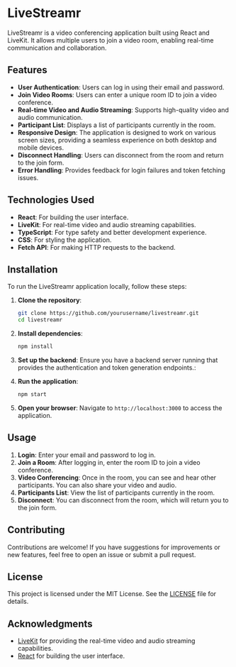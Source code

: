 # LiveStreamr

LiveStreamr is a video conferencing application built using React and LiveKit. It allows multiple users to join a video room, enabling real-time communication and collaboration.

## Features

- **User Authentication**: Users can log in using their email and password.
- **Join Video Rooms**: Users can enter a unique room ID to join a video conference.
- **Real-time Video and Audio Streaming**: Supports high-quality video and audio communication.
- **Participant List**: Displays a list of participants currently in the room.
- **Responsive Design**: The application is designed to work on various screen sizes, providing a seamless experience on both desktop and mobile devices.
- **Disconnect Handling**: Users can disconnect from the room and return to the join form.
- **Error Handling**: Provides feedback for login failures and token fetching issues.

## Technologies Used

- **React**: For building the user interface.
- **LiveKit**: For real-time video and audio streaming capabilities.
- **TypeScript**: For type safety and better development experience.
- **CSS**: For styling the application.
- **Fetch API**: For making HTTP requests to the backend.

## Installation

To run the LiveStreamr application locally, follow these steps:

1. **Clone the repository**:

   ```bash
   git clone https://github.com/yourusername/livestreamr.git
   cd livestreamr
   ```

2. **Install dependencies**:

   ```bash
   npm install
   ```

3. **Set up the backend**:
   Ensure you have a backend server running that provides the authentication and token generation endpoints.:

4. **Run the application**:

   ```bash
   npm start
   ```

5. **Open your browser**:
   Navigate to `http://localhost:3000` to access the application.

## Usage

1. **Login**: Enter your email and password to log in.
2. **Join a Room**: After logging in, enter the room ID to join a video conference.
3. **Video Conferencing**: Once in the room, you can see and hear other participants. You can also share your video and audio.
4. **Participants List**: View the list of participants currently in the room.
5. **Disconnect**: You can disconnect from the room, which will return you to the join form.

## Contributing

Contributions are welcome! If you have suggestions for improvements or new features, feel free to open an issue or submit a pull request.

## License

This project is licensed under the MIT License. See the [LICENSE](LICENSE) file for details.

## Acknowledgments

- [LiveKit](https://livekit.io/) for providing the real-time video and audio streaming capabilities.
- [React](https://reactjs.org/) for building the user interface.
